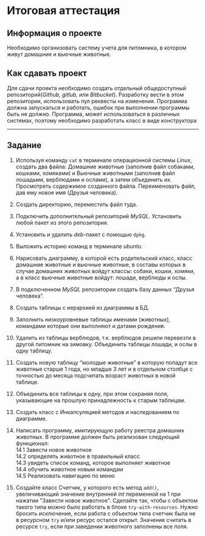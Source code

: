 # Итоговая аттестация 
## **Информация о проекте**
Необходимо организовать систему учета для питомника, в котором живут
домашние и вьючные животные.  
## **Как сдавать проект**
Для сдачи проекта необходимо создать отдельный общедоступный
репозиторий(*Github, gitlub, или Bitbucket*). Разработку вести в этом
репозитории, использовать пул реквесты на изменения. Программа должна
запускаться и работать, ошибок при выполнении программы быть не должно.
Программа, может использоваться в различных системах, поэтому необходимо
разработать класс в виде конструктора
****
## **Задание**
1. Используя команду `cat` в терминале операционной системы *Linux*, создать
два файла: Домашние животные (заполнив файл собаками, кошками,
хомяками) и Вьючные животными (заполнив файл лошадьми, верблюдами и
ослами), а затем объединить их. Просмотреть содержимое созданного файла.
Переименовать файл, дав ему новое имя (Друзья человека).

2. Создать директорию, переместить файл туда.
3. Подключить дополнительный репозиторий *MySQL*. Установить любой пакет
из этого репозитория.
4. Установить и удалить *deb*-пакет с помощью `dpkg`.
5. Выложить историю команд в терминале *ubuntu*.
6. Нарисовать диаграмму, в которой есть родительский класс, класс домашние
животные и вьючные животные, в составы которых в случае домашних
животных войдут классы: собаки, кошки, хомяки, а в класс вьючные животные
войдут: лошади, верблюды и ослы.
7. В подключенном *MySQL* репозитории создать базу данных “Друзья
человека”.
8. Создать таблицы с иерархией из диаграммы в БД.
9. Заполнить низкоуровневые таблицы именами (животных), командами
которые они выполняют и датами рождения.
10. Удалить из таблицы верблюдов, т.к. верблюдов решили перевезти в другой
питомник на зимовку. Объединить таблицы лошади, и ослы в одну таблицу.
11. Создать новую таблицу “молодые животные” в которую попадут все
животные старше 1 года, но младше 3 лет и в отдельном столбце с точностью
до месяца подсчитать возраст животных в новой таблице.
12. Объединить все таблицы в одну, при этом сохраняя поля, указывающие на
прошлую принадлежность к старым таблицам.
13. Создать класс с Инкапсуляцией методов и наследованием по диаграмме.
14. Написать программу, имитирующую работу реестра домашних животных.
В программе должен быть реализован следующий функционал:  
14.1 Завести новое животное  
14.2 определять животное в правильный класс  
14.3 увидеть список команд, которое выполняет животное  
14.4 обучить животное новым командам  
14.5 Реализовать навигацию по меню
15. Создайте класс Счетчик, у которого есть метод `add()`, увеличивающий значение внутренней *int* переменной на 1 при нажатии "Завести новое животное". Сделайте так, чтобы с объектом такого типа можно было работать в
блоке `try-with-resources`. Нужно бросить исключение, если работа с объектом
типа счетчик была не в ресурсном `try` и/или ресурс остался открыт. Значение
считать в ресурсе `try`, если при заведении животного заполнены все поля. 